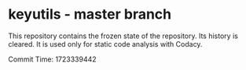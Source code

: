 # keyutils - master branch

This repository contains the frozen state of the repository.
Its history is cleared. It is used only for static code
analysis with Codacy.

Commit Time: 1723339442